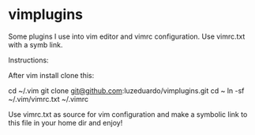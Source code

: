 vimplugins
==========

Some plugins I use into vim editor and vimrc configuration. Use vimrc.txt with a symb link.

Instructions: 

After vim install clone this:
 
cd ~/.vim
git clone git@github.com:luzeduardo/vimplugins.git
cd ~
ln -sf ~/.vim/vimrc.txt ~/.vimrc

Use vimrc.txt as source for vim configuration and make a symbolic link to this file in your home dir and enjoy!

